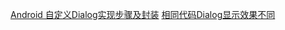 [Android 自定义Dialog实现步骤及封装](https://juejin.im/entry/588458bcb123db7389d2074f)
[相同代码Dialog显示效果不同](https://www.zhihu.com/question/45517220)